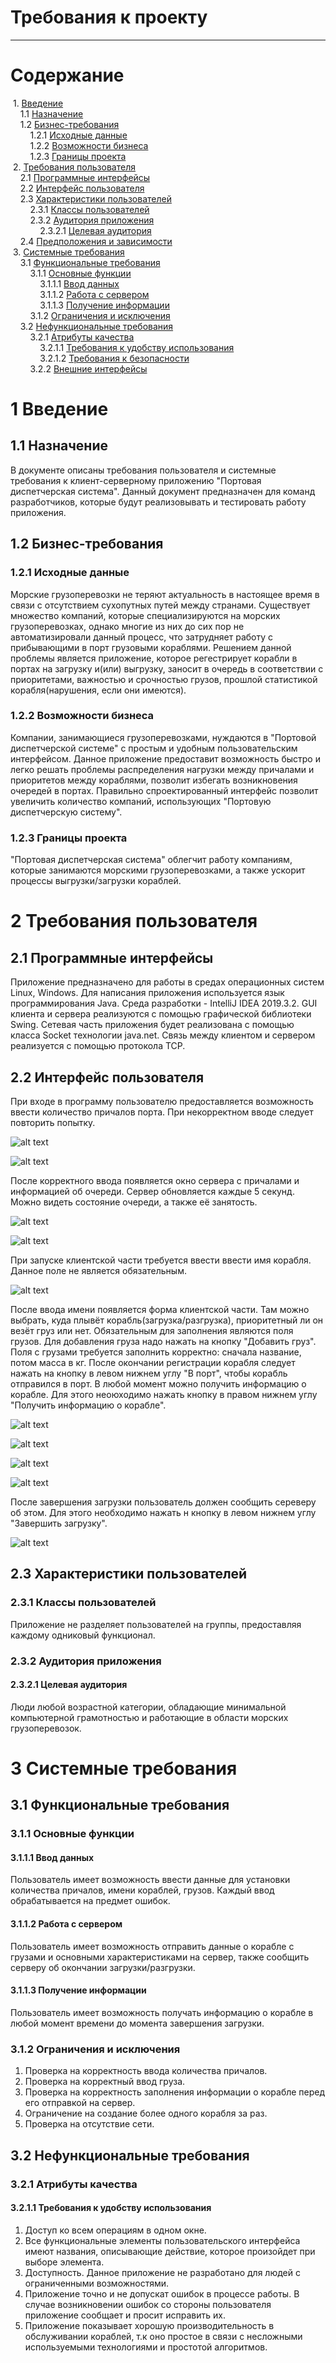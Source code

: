 # Требования к проекту
---

# Содержание
&nbsp;1. [Введение](#intro) <br/>
&nbsp;&nbsp;&nbsp;&nbsp;1.1 [Назначение](#appointment) <br/>
&nbsp;&nbsp;&nbsp;&nbsp;1.2 [Бизнес-требования](#business_requirements) <br/>
&nbsp;&nbsp;&nbsp;&nbsp;&nbsp;&nbsp;&nbsp;&nbsp;1.2.1 [Исходные данные](#initial_data) <br/>
&nbsp;&nbsp;&nbsp;&nbsp;&nbsp;&nbsp;&nbsp;&nbsp;1.2.2 [Возможности бизнеса](#business_opportunities) <br/>
&nbsp;&nbsp;&nbsp;&nbsp;&nbsp;&nbsp;&nbsp;&nbsp;1.2.3 [Границы проекта](#project_boundary) <br/>
&nbsp;2. [Требования пользователя](#user_requirements) <br/>
&nbsp;&nbsp;&nbsp;&nbsp;2.1 [Программные интерфейсы](#software_interfaces) <br/>
&nbsp;&nbsp;&nbsp;&nbsp;2.2 [Интерфейс пользователя](#user_interface) <br/>
&nbsp;&nbsp;&nbsp;&nbsp;2.3 [Характеристики пользователей](#user_specifications) <br/>
&nbsp;&nbsp;&nbsp;&nbsp;&nbsp;&nbsp;&nbsp;&nbsp;2.3.1 [Классы пользователей](#user_classes) <br/>
&nbsp;&nbsp;&nbsp;&nbsp;&nbsp;&nbsp;&nbsp;&nbsp;2.3.2 [Аудитория приложения](#application_audience) <br/>
&nbsp;&nbsp;&nbsp;&nbsp;&nbsp;&nbsp;&nbsp;&nbsp;&nbsp;&nbsp;&nbsp;&nbsp;2.3.2.1 [Целевая аудитория](#target_audience) <br/>
&nbsp;&nbsp;&nbsp;&nbsp;2.4 [Предположения и зависимости](#assumptions_and_dependencies) <br/>
&nbsp;3. [Системные требования](#system_requirements) <br/>
&nbsp;&nbsp;&nbsp;&nbsp;3.1 [Функциональные требования](#functional_requirements) <br/>
&nbsp;&nbsp;&nbsp;&nbsp;&nbsp;&nbsp;&nbsp;&nbsp;3.1.1 [Основные функции](#main_functions) <br/>
&nbsp;&nbsp;&nbsp;&nbsp;&nbsp;&nbsp;&nbsp;&nbsp;&nbsp;&nbsp;&nbsp;&nbsp;3.1.1.1 [Ввод данных](#input_data) <br/>
&nbsp;&nbsp;&nbsp;&nbsp;&nbsp;&nbsp;&nbsp;&nbsp;&nbsp;&nbsp;&nbsp;&nbsp;3.1.1.2 [Работа с сервером](#send_to_server) <br/>
&nbsp;&nbsp;&nbsp;&nbsp;&nbsp;&nbsp;&nbsp;&nbsp;&nbsp;&nbsp;&nbsp;&nbsp;3.1.1.3 [Получение информации](#get_info) <br/>
&nbsp;&nbsp;&nbsp;&nbsp;&nbsp;&nbsp;&nbsp;&nbsp;3.1.2 [Ограничения и исключения](#restrictions_and_exclusions) <br/>
&nbsp;&nbsp;&nbsp;&nbsp;3.2 [Нефункциональные требования](#non-functional_requirements) <br/>
&nbsp;&nbsp;&nbsp;&nbsp;&nbsp;&nbsp;&nbsp;&nbsp;3.2.1 [Атрибуты качества](#quality_attributes) <br/>
&nbsp;&nbsp;&nbsp;&nbsp;&nbsp;&nbsp;&nbsp;&nbsp;&nbsp;&nbsp;&nbsp;&nbsp;3.2.1.1 [Требования к удобству использования](#requirements_for_ease_of_use) <br/>
&nbsp;&nbsp;&nbsp;&nbsp;&nbsp;&nbsp;&nbsp;&nbsp;&nbsp;&nbsp;&nbsp;&nbsp;3.2.1.2 [Требования к безопасности](#security_requirements) <br/>
&nbsp;&nbsp;&nbsp;&nbsp;&nbsp;&nbsp;&nbsp;&nbsp;3.2.2 [Внешние интерфейсы](#external_interfaces) <br/>

<a name="intro"></a>

# 1 Введение

<a name="appointment"></a>

## 1.1 Назначение
В документе описаны требования пользователя и системные требования к клиент-серверному приложению "Портовая диспетчерская система". Данный документ предназначен для команд разработчиков, которые будут реализовывать и тестировать работу приложения.

<a name="business_requirements"></a>

## 1.2 Бизнес-требования

<a name="initial_data"></a>

### 1.2.1 Исходные данные
Морские грузоперевозки не теряют актуальность в настоящее время в связи с отсутствием сухопутных путей между странами. Существует множество компаний, которые специализируются на морских грузоперевозках, однако многие из них до сих пор не автоматизировали данный процесс, что затрудняет работу с прибывающими в порт грузовыми кораблями. Решением данной проблемы является приложение, которое регестрирует корабли в портах на загрузку и(или) выгрузку, заносит в очередь в соответствии с приоритетами, важностью и срочностью грузов, прошлой статистикой корабля(нарушения, если они имеются).

<a name="business_opportunities"></a>

### 1.2.2 Возможности бизнеса
Компании, занимающиеся грузоперевозками, нуждаются в "Портовой диспетчерской системе" с простым и удобным пользовательским интерфейсом. Данное приложение предоставит возможность быстро и легко решать проблемы распределения нагрузки между причалами и приоритетов между кораблями, позволит избегать возникновения очередей в портах. Правильно спроектированный интерфейс позволит увеличить количество компаний, использующих "Портовую диспетчерскую систему".

<a name="project_boundary"></a>

### 1.2.3 Границы проекта
"Портовая диспетчерская система" облегчит работу компаниям, которые занимаются морскими грузоперевозками, а также ускорит процессы выгрузки/загрузки кораблей.

<a name="user_requirements"></a>

# 2 Требования пользователя

<a name="software_interfaces"></a>

## 2.1 Программные интерфейсы
Приложение предназначено для работы в средах операционных систем Linux, Windows. Для написания приложения используется язык программирования Java. Среда разработки - IntelliJ IDEA 2019.3.2. GUI клиента и сервера реализуются с помощью графической библиотеки Swing. Сетевая часть приложения будет реализована с помощью класса Socket технологии java.net. Связь между клиентом и сервером реализуется с помощью протокола TCP.

<a name="user_interface"></a>

## 2.2 Интерфейс пользователя
При входе в программу пользователю предоставляется возможность ввести количество причалов порта. При некорректном вводе следует повторить попытку.

![alt text](screenshots/Screenshot_20200922_090354.png "Выбор количества причалов")

![alt text](screenshots/errorInput.png "Повторите ввод количества причалов при некорректном вводе")

После корректного ввода появляется окно сервера с причалами и информацией об очереди. Сервер обновляется каждые 5 секунд. Можно видеть состояние очереди, а также её занятость.

![alt text](screenshots/server.png "Отображение серверного окна со всеми свободными причалами")

![alt text](screenshots/serverShip.png "Отображение серверного окна с прибывшими в порт кораблями")

При запуске клиентской части требуется ввести ввести имя корабля. Данное поле не является обязательным.

![alt text](screenshots/ShipName.png "Отображение поля для ввода имени")

После ввода имени появляется форма клиентской части. Там можно выбрать, куда плывёт корабль(загрузка/разгрузка), приоритетный ли он везёт груз или нет. Обязательным для заполнения являются поля грузов. Для добавления груза надо нажать на кнопку "Добавить груз". Поля с грузами требуется заполнить корректно: сначала название, потом масса в кг. После окончании регистрации корабля следует нажать на кнопку в левом нижнем углу "В порт", чтобы корабль отправился в порт. В любой момент можно получить информацию о корабле. Для этого неоюходимо нажать кнопку в правом нижнем углу "Получить информацию о корабле".

![alt text](screenshots/cargoCorrect.png "Корректное заполнение формы")

![alt text](screenshots/cargoError.png "Ошибка при заполнении полей с грузами")

![alt text](screenshots/errorSend.png "Ошибка при отправке корабля в порт")

![alt text](screenshots/shipInformation.png "Получить информацию о корабле")

После завершения загрузки пользователь должен сообщить сереверу об этом. Для этого необходимо нажать н кнопку в левом нижнем углу "Завершить загрузку".

![alt text](screenshots/finishGetCargoes.png "Завершение загрузки")

<a name="user_specifications"></a>

## 2.3 Характеристики пользователей

<a name="user_classes"></a>

### 2.3.1 Классы пользователей

Приложение не разделяет пользователей на группы, предоставляя каждому одниковый функционал.

<a name="application_audience"></a>

### 2.3.2 Аудитория приложения

<a name="target_audience"></a>

#### 2.3.2.1 Целевая аудитория
Люди любой возрастной категории, обладающие минимальной компьютерной грамотностью и работающие в области морских грузоперевозок.

<a name="assumptions_and_dependencies"></a>

# 3 Системные требования

<a name="functional_requirements"></a>

## 3.1 Функциональные требования

<a name="main_functions"></a>

### 3.1.1 Основные функции

<a name="input_data"></a>

#### 3.1.1.1 Ввод данных
Пользователь имеет возможность ввести данные для установки количества причалов, имени кораблей, грузов. Каждый ввод обрабатывается на предмет ошибок.

<a name="send_to_server"></a>

#### 3.1.1.2 Работа с сервером
Пользователь имеет возможность отправить данные о корабле с грузами и основными характеристиками на сервер, также сообщить серверу об окончании загрузки/разгрузки.

<a name="get_info"></a>

#### 3.1.1.3 Получение информации
Пользователь имеет возможность получать информацию о корабле в любой момент времени до момента завершения загрузки.

<a name="restrictions_and_exclusions"></a>

### 3.1.2 Ограничения и исключения
1. Проверка на корректность ввода количества причалов.
2. Проверка на корректный ввод груза.
3. Проверка на корректность заполнения информации о корабле перед его отправкой на сервер.
4. Ограничение на создание более одного корабля за раз.
5. Проверка на отсутствие сети.

<a name="non-functional_requirements"></a>

## 3.2 Нефункциональные требования

<a name="quality_attributes"></a>

### 3.2.1 Атрибуты качества

<a name="requirements_for_ease_of_use"></a>

#### 3.2.1.1 Требования к удобству использования
1. Доступ ко всем операциям в одном окне.
2. Все функциональные элементы пользовательского интерфейса имеют названия, описывающие действие, которое произойдет при выборе элемента.
3. Доступность. Данное приложение не разработано для людей с ограниченными возможностями.
4. Приложение точно и не допускат ошибок в процессе работы. В случае возникновении ошибок со стороны пользователя приложение сообщает и просит исправить их.
5. Приложение показывает хорошую производительность в обслуживании кораблей, т.к оно простое в связи с несложными используемыми технологиями и простотой алгоритмов.
